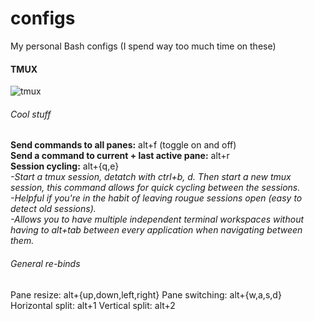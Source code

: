 # configs
My personal Bash configs (I spend way too much time on these)  


#### TMUX
![tmux](https://cloud.githubusercontent.com/assets/22798226/23110917/a7294932-f6d9-11e6-9c5f-8e64dceae768.png)

###### Cool stuff
**Send commands to all panes:** alt+f (toggle on and off)  
**Send a command to current + last active pane:** alt+r  
**Session cycling:** alt+{q,e}  
    _-Start a tmux session, detatch with ctrl+b, d. Then start a new
     tmux session, this command allows for quick cycling between the sessions.  
    -Helpful if you're in the habit of leaving rougue sessions open (easy to detect old sessions).   
    -Allows you to have multiple independent terminal workspaces without having to alt+tab between 
     every application when navigating between them._

###### General re-binds
Pane resize: alt+{up,down,left,right}
Pane switching: alt+{w,a,s,d}  
Horizontal split: alt+1
Vertical split: alt+2



